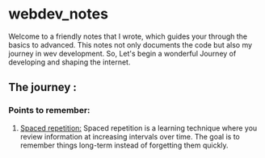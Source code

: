 # webdev_notes
Welcome to a friendly notes that I wrote, which guides your through the basics to advanced. This notes not only documents the code but also my journey in wev development. So, Let's begin a wonderful Journey of developing and shaping the internet. 

## The journey :
### Points to remember:
1. <u>Spaced repetition:</u>
    Spaced repetition is a learning technique where you review information at increasing intervals over time. The goal is to remember things long-term instead of forgetting them quickly.
